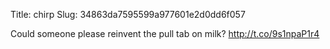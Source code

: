 Title: chirp
Slug: 34863da7595599a977601e2d0dd6f057

Could someone please reinvent the pull tab on milk? <a href="http://t.co/9s1npaP1r4">http://t.co/9s1npaP1r4</a>
